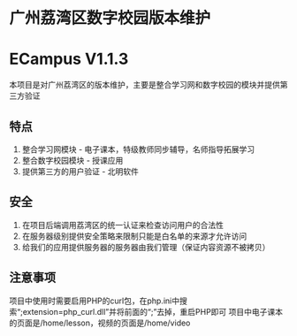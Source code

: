 广州荔湾区数字校园版本维护
========
# ECampus V1.1.3

本项目是对广州荔湾区的版本维护，主要是整合学习网和数字校园的模块并提供第三方验证

## 特点

1. 整合学习网模块 - 电子课本，特级教师同步辅导，名师指导拓展学习
2. 整合数字校园模块 - 授课应用
3. 提供第三方的用户验证 - 北明软件


## 安全
1. 在项目后端调用荔湾区的统一认证来检查访问用户的合法性
2. 在服务器级别提供安全策略来限制只能是白名单的来源才允许访问
3. 给我们的应用提供服务器的服务器由我们管理（保证内容资源不被拷贝）

## 注意事项
项目中使用时需要启用PHP的curl包，在php.ini中搜索“;extension=php_curl.dll”并将前面的“;”去掉，重启PHP即可
项目中电子课本的页面是/home/lesson，视频的页面是/home/video

